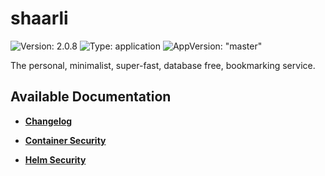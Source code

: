 # shaarli

![Version: 2.0.8](https://img.shields.io/badge/Version-2.0.8-informational?style=flat-square) ![Type: application](https://img.shields.io/badge/Type-application-informational?style=flat-square) ![AppVersion: "master"](https://img.shields.io/badge/AppVersion-"master"-informational?style=flat-square)

The personal, minimalist, super-fast, database free, bookmarking service.

## Available Documentation

- [**Changelog**](CHANGELOG)

- [**Container Security**](container-security)

- [**Helm Security**](helm-security)

